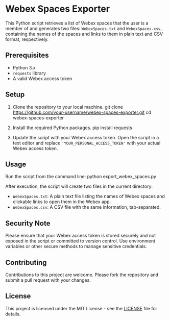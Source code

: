 # Webex Spaces Exporter

This Python script retrieves a list of Webex spaces that the user is a member of and generates two files: `WebexSpaces.txt` and `WebexSpaces.csv`, containing the names of the spaces and links to them in plain text and CSV format, respectively.

## Prerequisites

- Python 3.x
- `requests` library
- A valid Webex access token

## Setup

1. Clone the repository to your local machine.
git clone https://github.com/your-username/webex-spaces-exporter.git cd webex-spaces-exporter

2. Install the required Python packages.
pip install requests

3. Update the script with your Webex access token.
Open the script in a text editor and replace `'YOUR_PERSONAL_ACCESS_TOKEN'` with your actual Webex access token.

## Usage

Run the script from the command line:
python export_webex_spaces.py


After execution, the script will create two files in the current directory:

- `WebexSpaces.txt`: A plain text file listing the names of Webex spaces and clickable links to open them in the Webex app.
- `WebexSpaces.csv`: A CSV file with the same information, tab-separated.

## Security Note

Please ensure that your Webex access token is stored securely and not exposed in the script or committed to version control. Use environment variables or other secure methods to manage sensitive credentials.

## Contributing

Contributions to this project are welcome. Please fork the repository and submit a pull request with your changes.

## License

This project is licensed under the MIT License - see the [LICENSE](LICENSE) file for details.